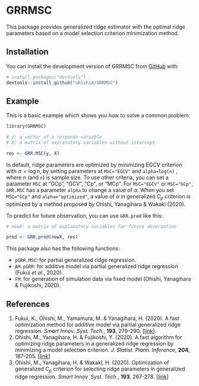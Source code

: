 
<!-- README.md is generated from README.Rmd. Please edit that file -->

# GRRMSC

<!-- badges: start -->
<!-- badges: end -->

This package provides generalized ridge estimator with the optimal ridge
parameters based on a model selection criterion minimization method.

## Installation

You can install the development version of GRRMSC from
[GitHub](https://github.com/) with:

``` r
# install.packages("devtools")
devtools::install_github("ohishim/GRRMSC")
```

## Example

This is a basic example which shows you how to solve a common problem:

``` r
library(GRRMSC)

# y: a vector of a response variable
# X: a matrix of explanatory variables without intercept

res <- GRR.MSC(y, X)
```

In default, ridge parameters are optimized by minimizing EGCV criterion
with *α* = log *n*, by setting parameters at `MSC="EGCV"` and
`alpha=log(n)` , where *n* (and `n`) is sample size. To use other
criteria, you can set a parameter `MSC` at “GCp”, “GCV”, “Cp”, or “MCp”.
For `MSC="EGCV"` or `MSC="GCp"`, `GRR.MSC` has a parameter `alpha` to
change a value of *α*. When you set `MSC="GCp"` and `alpha="optimized"`,
a value of *α* in generalized *C*<sub>*p*</sub> criterion is optimized
by a method proposed by Ohishi, Yanagihara & Wakaki (2020).

To predict for future observation, you can use `GRR.pred` like this:

``` r
# newX: a matrix of explanatory variables for future observation

pred <- GRR.pred(newX, res)
```

This package also has the following functions:

-   `pGRR.MSC`: for partial generalized ridge regression.  
-   `AM.pGRR`: for additive model via partial generalized ridge
    regression (Fukui <i>et al</i>., 2020).  
-   `FM`: for generation of simulation data via fixed model (Ohishi,
    Yanagihara & Fujikoshi, 2020).

## References

1.  Fukui, K., Ohishi, M., Yamamura, M. & Yanagihara, H. (2020). A fast
    optimization method for additive model via partial generalized ridge
    regression. <i>Smart Innov. Syst. Tech.</i>, <b>193</b>, 279-290.
    \[[link](https://doi.org/10.1007/978-981-15-5925-9_24)\].  
2.  Ohishi, M., Yanagihara, H. & Fujikoshi, Y. (2020). A fast algorithm
    for optimizing ridge parameters in a generalized ridge regression by
    minimizing a model selection criterion. <i>J. Statist. Plann.
    Inference</i>, <b>204</b>, 187-205.
    \[[link](https://doi.org/10.1016/j.jspi.2019.04.010)\]  
3.  Ohishi, M., Yanagihara, H. & Wakaki, H. (2020). Optimization of
    generalized *C*<sub>*p*</sub> criterion for selecting ridge
    parameters in generalized ridge regression. <i>Smart Innov. Syst.
    Tech.</i>, <b>193</b>, 267-278.
    \[[link](https://doi.org/10.1007/978-981-15-5925-9_23)\]
